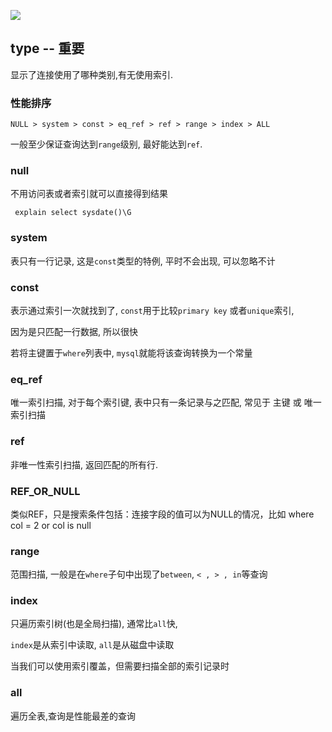 ![](https://youpaiyun.zongqilive.cn/image/20210314184415.png)



## type --  重要

显示了连接使用了哪种类别,有无使用索引.

### 性能排序

```
NULL > system > const > eq_ref > ref > range > index > ALL
```

一般至少保证查询达到`range`级别, 最好能达到`ref`.

### null

不用访问表或者索引就可以直接得到结果

` explain select sysdate()\G`

### system

表只有一行记录, 这是`const`类型的特例, 平时不会出现,  可以忽略不计

### const

表示通过索引一次就找到了, `const`用于比较`primary key` 或者`unique`索引,

因为是只匹配一行数据, 所以很快

若将主键置于`where`列表中, `mysql`就能将该查询转换为一个常量

### eq_ref

唯一索引扫描, 对于每个索引键, 表中只有一条记录与之匹配, 常见于 主键 或 唯一索引扫描

### ref

非唯一性索引扫描, 返回匹配的所有行.



### REF_OR_NULL

类似REF，只是搜索条件包括：连接字段的值可以为NULL的情况，比如 where col = 2 or col is null



### range

范围扫描, 一般是在`where`子句中出现了`between`, `< , > , in`等查询

### index

只遍历索引树(也是全局扫描), 通常比`all`快,  

`index`是从索引中读取, `all`是从磁盘中读取

当我们可以使⽤索引覆盖，但需要扫描全部的索引记录时

### all

遍历全表,查询是性能最差的查询

